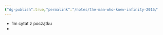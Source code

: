 ```yaml
---
{"dg-publish":true,"permalink":"/notes/the-man-who-knew-infinity-2015/"}
---
```


- 1m cytat z początku
- 